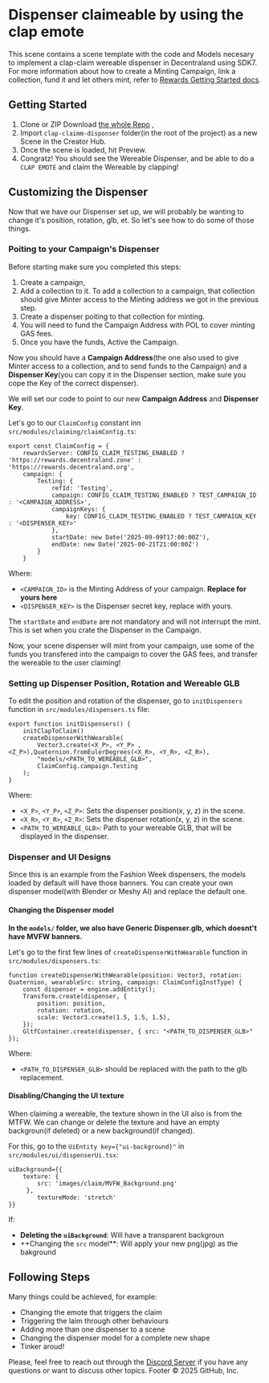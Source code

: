 # Dispenser claimeable by using the clap emote

This scene contains a scene template with the code and Models necesary to implement a clap-claim wereable dispenser in Decentraland using SDK7. For more information about how to create a Minting Campaign, link a collection, fund it and let others mint, refer to [Rewards Getting Started docs](https://docs.decentraland.org/creator/rewards/getting-started/).

## Getting Started

1. Clone or ZIP Download [the whole Repo](https://github.com/decentraland/sdk7-goerli-plaza) ,
2. Import `clap-claimm-disponser` folder(in the root of the project) as a new Scene in the Creator Hub.
3. Once the scene is loaded, hit Preview.
4.  Congratz! You should see the Wereable Dispenser, and be able to do a `CLAP EMOTE` and claim the Wereable by clapping!

## Customizing the Dispenser

Now that we have our Dispenser set up, we will probably be wanting to change it's position, rotation, glb, et. So let's see how to do some of those things.

### Poiting to your Campaign's Dispenser

Before starting make sure you completed this steps:

1. Create a campaign, 
2. Add a collection to it. To add a collection to a campaign, that collection should give Minter access to the Minting address we got in the previous step.  
3. Create a dispenser poiting to that collection for minting. 
4. You will need to fund the Campaign Address with POL to cover minting GAS fees.
5. Once you have the funds, Active the Campaign.

Now you should have a **Campaign Address**(the one also used to give Minter access to a collection, and to send funds to the Campaign) and a **Dispenser Key**(you can copy it in the Dispenser section, make sure you cope the Key of the correct dispenser).

We will set our code to point to our new **Campaign Address** and **Dispenser Key**.

Let's go to our `ClaimConfig` constant inn `src/modules/claiming/claimConfig.ts`:

```
export const ClaimConfig = {
    rewardsServer: CONFIG_CLAIM_TESTING_ENABLED ? 'https://rewards.decentraland.zone' : 'https://rewards.decentraland.org',
    campaign: {
        Testing: {
            refId: 'Testing',
            campaign: CONFIG_CLAIM_TESTING_ENABLED ? TEST_CAMPAIGN_ID : '<CAMPAIGN_ADDRESS>',
            campaignKeys: {
                key: CONFIG_CLAIM_TESTING_ENABLED ? TEST_CAMPAIGN_KEY : '<DISPENSER_KEY>'
            },
            startDate: new Date('2025-09-09T17:00:00Z'),
            endDate: new Date('2025-00-21T21:00:00Z')
        }
    }
```

Where:

* `<CAMPAIGN_ID>` is the Minting Address of your campaign. **Replace for yours here**
* `<DISPENSER_KEY>` is the Dispenser secret key, replace with yours.

The `startDate` and `endDate` are not mandatory and will not interrupt the mint. This is set when you crate the Dispenser in the Campaign.

Now, your scene dispenser will mint from your campaign, use some of the funds you transfered into the campaign to cover the GAS fees, and transfer the wereable to the user claiming!

### Setting up Dispenser Position, Rotation and Wereable GLB

To edit the position and rotation of the dispenser, go to `initDispensers` function in `src/modules/dispensers.ts` file:

```
export function initDispensers() {
    initClapToClaim()
    createDispenserWithWearable(
        Vector3.create(<X_P>, <Y_P> , <Z_P>),Quaternion.fromEulerDegrees(<X_R>, <Y_R>, <Z_R>),
        "models/<PATH_TO_WEREABLE_GLB>",
        ClaimConfig.campaign.Testing
    );
}
```

Where: 

* `<X_P>`, `<Y_P>`, `<Z_P>`: Sets the dispenser position(x, y, z) in the scene.
* `<X_R>`, `<Y_R>`, `<Z_R>`: Sets the dispenser rotation(x, y, z) in the scene.
* `<PATH_TO_WEREABLE_GLB>`: Path to your wereable GLB, that will be displayed in the dispenser.

### Dispenser and UI Designs

Since this is an example from the Fashion Week dispensers, the models loaded by default will have those banners. You can create your own dispenser model(with Blender or Meshy AI) and replace the default one. 

#### Changing the Dispenser model

**In the `models/` folder, we also have Generic Dispenser.glb, which doesnt't have MVFW banners.**

Let's go to the first few lines of `createDispenserWithWearable` function in `src/modules/dispensers.ts`:

```
function createDispenserWithWearable(position: Vector3, rotation: Quaternion, wearableSrc: string, campaign: ClaimConfigInstType) {
    const dispenser = engine.addEntity();
    Transform.create(dispenser, {
        position: position,
        rotation: rotation,
        scale: Vector3.create(1.5, 1.5, 1.5),
    });
    GltfContainer.create(dispenser, { src: "<PATH_TO_DISPENSER_GLB>" });
```

Where:

* `<PATH_TO_DISPENSER_GLB>` should be replaced with the path to the glb replacement.

#### Disabling/Changing the UI texture

When claiming a wereable, the texture shown in the UI also is from the MTFW. We can change or delete the texture and have an empty backgroun(if deleted) or a new background(if changed). 

For this, go to the `UiEntity key={"ui-background}"` in `src/modules/ui/dispenserUi.tsx`:

```
uiBackground={{
    texture: { 
        src: 'images/claim/MVFW_Background.png' 
     },
        textureMode: 'stretch'
}}
```

If:

* **Deleting the `uiBackground`**: Will have a transparent backgroun
* ++Changing the `src` model**: Will apply your new png(jpg) as the bakground

## Following Steps

Many things could be achieved, for example:

* Changing the emote that triggers the claim
* Triggering the laim through other behaviours
* Adding more than one dispenser to a scene
* Changing the dispenser model for a complete new shape
* Tinker aroud!

Please, feel free to reach out through the [Discord Server](https://discord.gg/G3QjWPND) if you have any questions or want to discuss other topics.
Footer
© 2025 GitHub, Inc. 